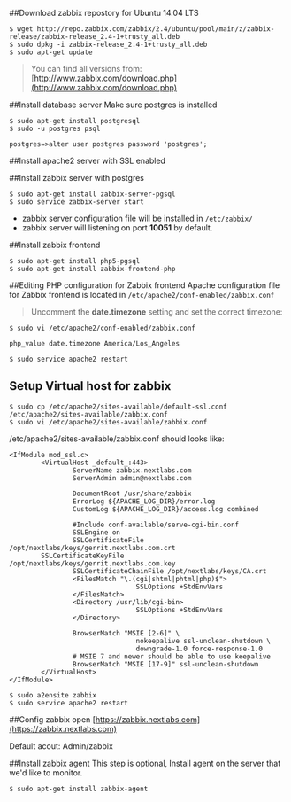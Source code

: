 ##Download zabbix repostory for Ubuntu 14.04 LTS
```
$ wget http://repo.zabbix.com/zabbix/2.4/ubuntu/pool/main/z/zabbix-release/zabbix-release_2.4-1+trusty_all.deb
$ sudo dpkg -i zabbix-release_2.4-1+trusty_all.deb
$ sudo apt-get update
```
>You can find all versions from: [http://www.zabbix.com/download.php](http://www.zabbix.com/download.php)

##Install database server
Make sure postgres is installed
```
$ sudo apt-get install postgresql
$ sudo -u postgres psql

postgres=>alter user postgres password 'postgres';
```

##Install apache2 server with SSL enabled


##Install zabbix server with postgres
```
$ sudo apt-get install zabbix-server-pgsql
$ sudo service zabbix-server start
```

* zabbix server configuration file will be installed in `/etc/zabbix/`
* zabbix server will listening on port **10051** by default.

##Install zabbix frontend
```
$ sudo apt-get install php5-pgsql
$ sudo apt-get install zabbix-frontend-php
```

##Editing PHP configuration for Zabbix frontend
Apache configuration file for Zabbix frontend is located in `/etc/apache2/conf-enabled/zabbix.conf`

>Uncomment the **date.timezone** setting and set the correct timezone:

```
$ sudo vi /etc/apache2/conf-enabled/zabbix.conf

php_value date.timezone America/Los_Angeles

$ sudo service apache2 restart
```

## Setup Virtual host for zabbix
```
$ sudo cp /etc/apache2/sites-available/default-ssl.conf /etc/apache2/sites-available/zabbix.conf
$ sudo vi /etc/apache2/sites-available/zabbix.conf
```

/etc/apache2/sites-available/zabbix.conf should looks like:
```
<IfModule mod_ssl.c>
        <VirtualHost _default_:443>
                ServerName zabbix.nextlabs.com
                ServerAdmin admin@nextlabs.com

                DocumentRoot /usr/share/zabbix
                ErrorLog ${APACHE_LOG_DIR}/error.log
                CustomLog ${APACHE_LOG_DIR}/access.log combined

                #Include conf-available/serve-cgi-bin.conf
                SSLEngine on
                SSLCertificateFile     	/opt/nextlabs/keys/gerrit.nextlabs.com.crt
		SSLCertificateKeyFile 	/opt/nextlabs/keys/gerrit.nextlabs.com.key
                SSLCertificateChainFile	/opt/nextlabs/keys/CA.crt
                <FilesMatch "\.(cgi|shtml|phtml|php)$">
                                SSLOptions +StdEnvVars
                </FilesMatch>
                <Directory /usr/lib/cgi-bin>
                                SSLOptions +StdEnvVars
                </Directory>

                BrowserMatch "MSIE [2-6]" \
                                nokeepalive ssl-unclean-shutdown \
                                downgrade-1.0 force-response-1.0
                # MSIE 7 and newer should be able to use keepalive
                BrowserMatch "MSIE [17-9]" ssl-unclean-shutdown
        </VirtualHost>
</IfModule>
```

```
$ sudo a2ensite zabbix
$ sudo service apache2 restart
```

##Config zabbix
open [https://zabbix.nextlabs.com](https://zabbix.nextlabs.com)

Default acout: Admin/zabbix

##Install zabbix agent
This step is optional, Install agent on the server that we'd like to monitor.
```
$ sudo apt-get install zabbix-agent
```